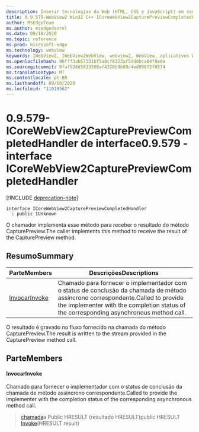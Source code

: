```yaml
---
description: Inserir tecnologias da Web (HTML, CSS e JavaScript) em seus aplicativos nativos com o controle WebView2 do Microsoft Edge
title: 0.9.579-WebView2 Win32 C++ ICoreWebView2CapturePreviewCompletedHandler
author: MSEdgeTeam
ms.author: msedgedevrel
ms.date: 09/10/2020
ms.topic: reference
ms.prod: microsoft-edge
ms.technology: webview
keywords: IWebView2, IWebView2WebView, webview2, WebView, aplicativos Win32, Win32, Edge, ICoreWebView2, ICoreWebView2Controller, controle do navegador, HTML Edge, ICoreWebView2CapturePreviewCompletedHandler
ms.openlocfilehash: 96fff3ab67331bf5a8cf8323af5dddbca04f9e0e
ms.sourcegitcommit: 0faf538d5033508af4320b9b89c4ed99872f0574
ms.translationtype: MT
ms.contentlocale: pt-BR
ms.lasthandoff: 09/10/2020
ms.locfileid: "11010562"
---
```

# <span data-ttu-id="6f66d-104">0.9.579-ICoreWebView2CapturePreviewCompletedHandler de interface</span><span class="sxs-lookup"><span data-stu-id="6f66d-104">0.9.579 - interface ICoreWebView2CapturePreviewCompletedHandler</span></span> 

[!INCLUDE [deprecation-note](../../includes/deprecation-note.md)]

```
interface ICoreWebView2CapturePreviewCompletedHandler
  : public IUnknown
```

<span data-ttu-id="6f66d-105">O chamador implementa esse método para receber o resultado do método CapturePreview.</span><span class="sxs-lookup"><span data-stu-id="6f66d-105">The caller implements this method to receive the result of the CapturePreview method.</span></span>

## <span data-ttu-id="6f66d-106">Resumo</span><span class="sxs-lookup"><span data-stu-id="6f66d-106">Summary</span></span>

 <span data-ttu-id="6f66d-107">Parte</span><span class="sxs-lookup"><span data-stu-id="6f66d-107">Members</span></span>                        | <span data-ttu-id="6f66d-108">Descrições</span><span class="sxs-lookup"><span data-stu-id="6f66d-108">Descriptions</span></span>
--------------------------------|---------------------------------------------
[<span data-ttu-id="6f66d-109">Invocar</span><span class="sxs-lookup"><span data-stu-id="6f66d-109">Invoke</span></span>](#invoke) | <span data-ttu-id="6f66d-110">Chamado para fornecer o implementador com o status de conclusão da chamada de método assíncrono correspondente.</span><span class="sxs-lookup"><span data-stu-id="6f66d-110">Called to provide the implementer with the completion status of the corresponding asynchronous method call.</span></span>

<span data-ttu-id="6f66d-111">O resultado é gravado no fluxo fornecido na chamada do método CapturePreview.</span><span class="sxs-lookup"><span data-stu-id="6f66d-111">The result is written to the stream provided in the CapturePreview method call.</span></span>

## <span data-ttu-id="6f66d-112">Parte</span><span class="sxs-lookup"><span data-stu-id="6f66d-112">Members</span></span>

#### <span data-ttu-id="6f66d-113">Invocar</span><span class="sxs-lookup"><span data-stu-id="6f66d-113">Invoke</span></span> 

<span data-ttu-id="6f66d-114">Chamado para fornecer o implementador com o status de conclusão da chamada de método assíncrono correspondente.</span><span class="sxs-lookup"><span data-stu-id="6f66d-114">Called to provide the implementer with the completion status of the corresponding asynchronous method call.</span></span>

> <span data-ttu-id="6f66d-115">[chamada](#invoke)a Public HRESULT (resultado HRESULT)</span><span class="sxs-lookup"><span data-stu-id="6f66d-115">public HRESULT [Invoke](#invoke)(HRESULT result)</span></span>

